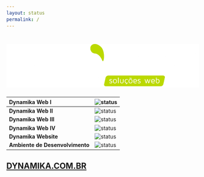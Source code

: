 ```yaml
---
layout: status
permalink: /
---
```


![Dynamika Soluções Web](logo_branca.png)
=========================================

| **Dynamika Web I** | ![status](https://img.shields.io/website?down_color=red&down_message=offline&label=%20&style=for-the-badge&up_color=blue&up_message=online&url=http%3A%2F%2Fdynamikaweb.com.br) |
| :-- | -- |
| **Dynamika Web II** | ![status](https://img.shields.io/website?down_color=red&down_message=offline&label=%20&style=for-the-badge&up_color=blue&up_message=online&url=http%3A%2F%2Fdynamikaweb2.com.br) |
| **Dynamika Web III** | ![status](https://img.shields.io/website?down_color=red&down_message=offline&label=%20&style=for-the-badge&up_color=blue&up_message=online&url=http%3A%2F%2Fdynamikaweb3.com.br) |
| **Dynamika Web IV** | ![status](https://img.shields.io/website?down_color=red&down_message=offline&label=%20&style=for-the-badge&up_color=blue&up_message=online&url=http%3A%2F%2Fdynamikaweb4.com.br) |
| **Dynamika Website** | ![status](https://img.shields.io/website?down_color=red&down_message=offline&label=%20&style=for-the-badge&up_color=blue&up_message=online&url=http%3A%2F%2Fdynamika.com.br)
| **Ambiente de Desenvolvimento** | ![status](https://img.shields.io/website?down_color=red&down_message=offline&label=%20&style=for-the-badge&up_color=blue&up_message=online&url=http%3A%2F%2Finterno.dynamika.com.br)

## [DYNAMIKA.COM.BR](https://www.dynamika.com.br) ##